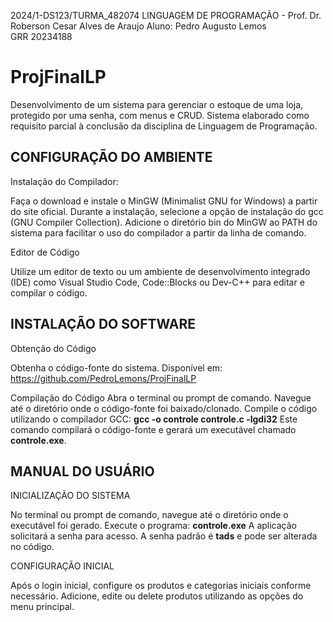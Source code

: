 2024/1-DS123/TURMA_482074 LINGUAGEM DE PROGRAMAÇÃO - Prof. Dr. Roberson Cesar Alves de Araujo
Aluno: Pedro Augusto Lemos<br>
GRR 20234188

# ProjFinalLP

Desenvolvimento de um sistema para gerenciar o estoque de uma loja, protegido por uma senha, com menus e CRUD. Sistema elaborado como requisito parcial à conclusão da disciplina de Linguagem de Programação.

<h2> CONFIGURAÇÃO DO AMBIENTE </h2> 

Instalação do Compilador:

Faça o download e instale o MinGW (Minimalist GNU for Windows) a partir
do site oficial.
Durante a instalação, selecione a opção de instalação do gcc (GNU
Compiler Collection).
Adicione o diretório bin do MinGW ao PATH do sistema para facilitar o uso
do compilador a partir da linha de comando.

Editor de Código

Utilize um editor de texto ou um ambiente de desenvolvimento integrado
(IDE) como Visual Studio Code, Code::Blocks ou Dev-C++ para editar e compilar o
código.

<h2> INSTALAÇÃO DO SOFTWARE </h2>

Obtenção do Código

Obtenha o código-fonte do sistema. Disponível em:
<https://github.com/PedroLemons/ProjFinalLP>

Compilação do Código
Abra o terminal ou prompt de comando.
Navegue até o diretório onde o código-fonte foi baixado/clonado.
Compile o código utilizando o compilador GCC:
<strong>gcc -o controle controle.c -lgdi32</strong>
Este comando compilará o código-fonte e gerará um executável chamado
<strong>controle.exe</strong>.

<h2> MANUAL DO USUÁRIO </h2>

INICIALIZAÇÃO DO SISTEMA

No terminal ou prompt de comando, navegue até o diretório onde o
executável foi gerado.
Execute o programa: <strong>controle.exe</strong>
A aplicação solicitará a senha para acesso. A senha padrão é <strong>tads</strong> e pode ser alterada no código.

CONFIGURAÇÃO INICIAL

Após o login inicial, configure os produtos e categorias iniciais conforme
necessário.
Adicione, edite ou delete produtos utilizando as opções do menu principal.
